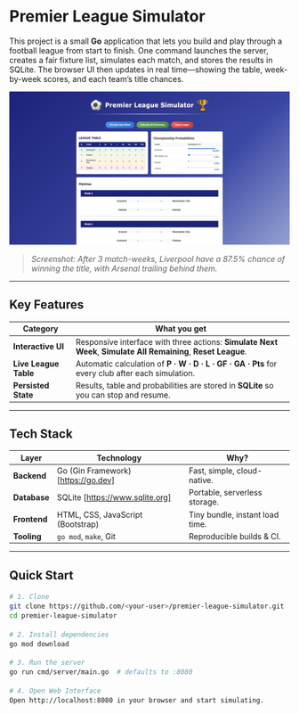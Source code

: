 # Premier League Simulator

This project is a small **Go** application that lets you build and play through a football league from start to finish. One command launches the server, creates a fair fixture list, simulates each match, and stores the results in SQLite. The browser UI then updates in real time—showing the table, week-by-week scores, and each team’s title chances.

![Premier League Simulator screenshot](/screenshot.png)

> *Screenshot: After 3 match-weeks, Liverpool have a 87.5% chance of winning the title,
>  with Arsenal trailing behind them.*

---

## Key Features
| Category | What you get |
| -------- | ------------ |
| **Interactive UI** | Responsive interface with three actions: **Simulate Next Week**, **Simulate All Remaining**, **Reset League**. |
| **Live League Table** | Automatic calculation of **P · W · D · L · GF · GA · Pts** for every club after each simulation. |
| **Persisted State**  | Results, table and probabilities are stored in **SQLite** so you can stop and resume. |

---

## Tech Stack

| Layer         | Technology                        | Why?                               |
| ------------- | --------------------------------- | ---------------------------------- |
| **Backend**   | Go (Gin Framework) [https://go.dev] | Fast, simple, cloud-native. |
| **Database**  | SQLite  [https://www.sqlite.org] | Portable, serverless storage. |
| **Frontend**  | HTML, CSS, JavaScript (Bootstrap)    | Tiny bundle, instant load time. |
| **Tooling**   | `go mod`, `make`, Git   | Reproducible builds & CI. |

---

## Quick Start

```bash
# 1. Clone
git clone https://github.com/<your-user>/premier-league-simulator.git
cd premier-league-simulator

# 2. Install dependencies
go mod download

# 3. Run the server
go run cmd/server/main.go  # defaults to :8080

# 4. Open Web Interface
Open http://localhost:8080 in your browser and start simulating.
